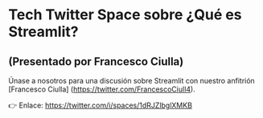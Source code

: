 # Tech Twitter Space sobre ¿Qué es Streamlit?
## (Presentado por Francesco Ciulla)

Únase a nosotros para una discusión sobre Streamlit con nuestro anfitrión [Francesco Ciulla] (https://twitter.com/FrancescoCiull4).

👉 Enlace: https://twitter.com/i/spaces/1dRJZlbglXMKB 
